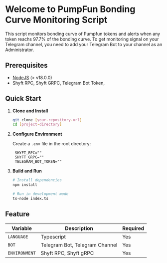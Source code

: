 # Welcome to PumpFun Bonding Curve Monitoring Script

This script monitors bonding curve of Pumpfun tokens and alerts when any token reachs 97.7% of the bonding curve. 
To get monitoring signal on your Telegram channel, you need to add your Telegram Bot to your channel as an Administrator.

## Prerequisites

- [NodeJS](https://nodejs.org/en/download) (> v18.0.0)
- Shyft RPC, Shyft GRPC, Telegram Bot Token, 


## Quick Start

1. **Clone and Install**
   ```bash
   git clone [your-repository-url]
   cd [project-directory]
   ```

2. **Configure Environment**
   
   Create a `.env` file in the root directory:
   ```env
    SHYFT_RPC=""
    SHYFT_GRPC=""
    TELEGRAM_BOT_TOKEN=""
   ```

3. **Build and Run**
   ```bash
   # Install dependencies
   npm install

   # Run in development mode
   ts-node index.ts
   ```

## Feature

| Variable | Description | Required |
|----------|-------------|----------|
| `LANGUAGE` | Typescript | Yes |
| `BOT` | Telegram Bot, Telegram Channel | Yes |
| `ENVIRONMENT` | Shyft RPC, Shyft gRPC | Yes |
